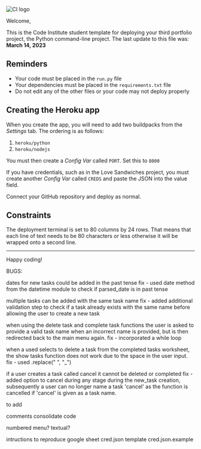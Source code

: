 ![CI logo](https://codeinstitute.s3.amazonaws.com/fullstack/ci_logo_small.png)

Welcome,

This is the Code Institute student template for deploying your third portfolio project, the Python command-line project. The last update to this file was: **March 14, 2023**

## Reminders

- Your code must be placed in the `run.py` file
- Your dependencies must be placed in the `requirements.txt` file
- Do not edit any of the other files or your code may not deploy properly

## Creating the Heroku app

When you create the app, you will need to add two buildpacks from the _Settings_ tab. The ordering is as follows:

1. `heroku/python`
2. `heroku/nodejs`

You must then create a _Config Var_ called `PORT`. Set this to `8000`

If you have credentials, such as in the Love Sandwiches project, you must create another _Config Var_ called `CREDS` and paste the JSON into the value field.

Connect your GitHub repository and deploy as normal.

## Constraints

The deployment terminal is set to 80 columns by 24 rows. That means that each line of text needs to be 80 characters or less otherwise it will be wrapped onto a second line.

---

Happy coding!








BUGS:

dates for new tasks could be added in the past tense
fix - used date method from the datetime module to check if parsed_date is in past tense

multiple tasks can be added with the same task name
fix - added additional validation step to check if a task already exists with the same name before allowing the user to create a new task

when using the delete task and complete task functions the user is asked to provide a valid task name when an incorrect name is provided, but is then redirected back to the main menu again.
fix - incorporated a while loop

when a used selects to delete a task from the completed tasks worksheet, the show tasks function does not work due to the space in the user input.
fix - used .replace(" ", "_")

if a user creates a task called cancel it cannot be deleted or completed
fix - added option to cancel during any stage during the new_task creation, subsequently a user can no longer name a task 'cancel' as the function is cancelled if 'cancel' is given as a task name.




to add

comments
consolidate code


numbered menu?
textual?

intructions to reproduce google sheet
cred.json template cred.json.example